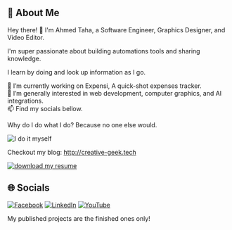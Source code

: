 ## 💫 About Me
Hey there! 👋 I'm Ahmed Taha, a Software Engineer, Graphics Designer, and Video Editor.  

I'm super passionate about building automations tools and sharing knowledge.  

I learn by doing and look up information as I go.

🔭 I’m currently working on Expensi, A quick-shot expenses tracker.<br>👀 I’m generally interested in web development, computer graphics, and AI integrations.<br>📫 Find my socials bellow.

Why do I do what I do? Because no one else would.

![I do it myself](https://media1.tenor.com/m/vCqpL7x4sPUAAAAd/thanos-fine-ill-do-it-myself.gif)

Checkout my blog: http://creative-geek.tech

[![download my resume](https://github.com/user-attachments/assets/2286d355-9a81-45d8-9696-aad8f7e2f98b)](https://cg-blog-articles.pages.dev/Pages/resume.pdf)


## 🌐 Socials
[![Facebook](https://img.shields.io/badge/Facebook-%231877F2.svg?logo=Facebook&logoColor=white)](https://facebook.com/A7medTa8a) [![LinkedIn](https://img.shields.io/badge/LinkedIn-%230077B5.svg?logo=linkedin&logoColor=white)](https://linkedin.com/in/ahmed-taha-thecg) [![YouTube](https://img.shields.io/badge/YouTube-%23FF0000.svg?logo=YouTube&logoColor=white)](https://youtube.com/@UC6fwcVt0oir2p1Eywt8hJng) 

 My published projects are the finished ones only!
